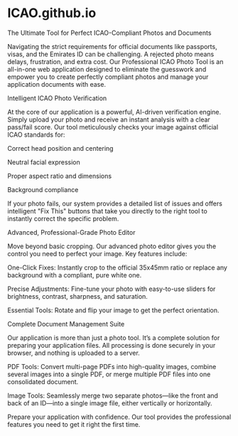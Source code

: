 # ICAO.github.io
The Ultimate Tool for Perfect ICAO-Compliant Photos and Documents

Navigating the strict requirements for official documents like passports, visas, and the Emirates ID can be challenging. A rejected photo means delays, frustration, and extra cost. Our Professional ICAO Photo Tool is an all-in-one web application designed to eliminate the guesswork and empower you to create perfectly compliant photos and manage your application documents with ease.

Intelligent ICAO Photo Verification

At the core of our application is a powerful, AI-driven verification engine. Simply upload your photo and receive an instant analysis with a clear pass/fail score. Our tool meticulously checks your image against official ICAO standards for:

Correct head position and centering

Neutral facial expression

Proper aspect ratio and dimensions

Background compliance

If your photo fails, our system provides a detailed list of issues and offers intelligent "Fix This" buttons that take you directly to the right tool to instantly correct the specific problem.

Advanced, Professional-Grade Photo Editor

Move beyond basic cropping. Our advanced photo editor gives you the control you need to perfect your image. Key features include:

One-Click Fixes: Instantly crop to the official 35x45mm ratio or replace any background with a compliant, pure white one.

Precise Adjustments: Fine-tune your photo with easy-to-use sliders for brightness, contrast, sharpness, and saturation.

Essential Tools: Rotate and flip your image to get the perfect orientation.

Complete Document Management Suite

Our application is more than just a photo tool. It’s a complete solution for preparing your application files. All processing is done securely in your browser, and nothing is uploaded to a server.

PDF Tools: Convert multi-page PDFs into high-quality images, combine several images into a single PDF, or merge multiple PDF files into one consolidated document.

Image Tools: Seamlessly merge two separate photos—like the front and back of an ID—into a single image file, either vertically or horizontally.

Prepare your application with confidence. Our tool provides the professional features you need to get it right the first time.
